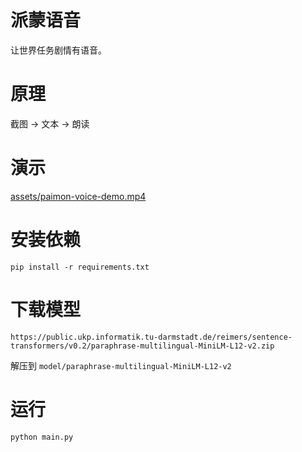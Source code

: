 # 派蒙语音

让世界任务剧情有语音。

# 原理

截图 -> 文本 -> 朗读

# 演示

[assets/paimon-voice-demo.mp4](https://github.com/iaoongin/paimon-voice/raw/main/assets/paimon-voice-demo.mp4)
# 安装依赖

```
pip install -r requirements.txt
```

# 下载模型


`https://public.ukp.informatik.tu-darmstadt.de/reimers/sentence-transformers/v0.2/paraphrase-multilingual-MiniLM-L12-v2.zip`

解压到 `model/paraphrase-multilingual-MiniLM-L12-v2`


# 运行

```
python main.py
```
